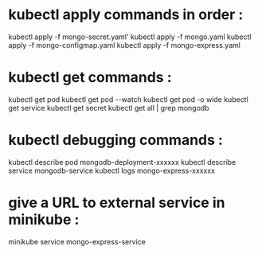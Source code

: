 # kubectl apply commands in order :
kubectl apply -f mongo-secret.yaml'
kubectl apply -f mongo.yaml
kubectl apply -f mongo-configmap.yaml 
kubectl apply -f mongo-express.yaml

# kubectl get commands :
kubectl get pod
kubectl get pod --watch
kubectl get pod -o wide
kubectl get service
kubectl get secret
kubectl get all | grep mongodb

# kubectl debugging commands :
kubectl describe pod mongodb-deployment-xxxxxx
kubectl describe service mongodb-service
kubectl logs mongo-express-xxxxxx

# give a URL to external service in minikube :
minikube service mongo-express-service
